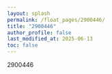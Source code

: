 ```yaml
---
layout: splash
permalink: /float_pages/2900446/
title: "2900446"
author_profile: false
last_modified_at: 2025-06-13
toc: false
---
```

 
2900446
